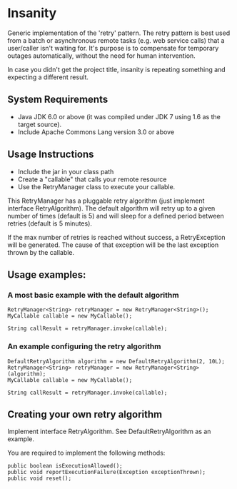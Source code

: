 # Insanity
Generic implementation of the 'retry' pattern.  The retry pattern is best used from a batch or asynchronous remote tasks (e.g. web service calls) that a user/caller isn't waiting for.  It's purpose is to compensate for temporary outages automatically, without the need for human intervention.

In case you didn't get the project title, insanity is repeating something and expecting a different result.

## System Requirements
* Java JDK 6.0 or above (it was compiled under JDK 7 using 1.6 as the target source).
* Include Apache Commons Lang version 3.0 or above

## Usage Instructions
* Include the jar in your class path
* Create a "callable" that calls your remote resource
* Use the RetryManager class to execute your callable.

This RetryManager has a pluggable retry algorithm (just implement interface RetryAlgorithm).  The default algorithm will
retry up to a given number of times (default is 5) and will sleep for a defined period between retries (default is 5 minutes).  

If the max number of retries is reached without success, a RetryException will be generated.  The cause of that exception will be the last exception thrown by the callable.

## Usage examples:

### A most basic example with the default algorithm
```  
RetryManager<String> retryManager = new RetryManager<String>();  
MyCallable callable = new MyCallable();  

String callResult = retryManager.invoke(callable);
```  

### An example configuring the retry algorithm  
```  
DefaultRetryAlgorithm algorithm = new DefaultRetryAlgorithm(2, 10L);
RetryManager<String> retryManager = new RetryManager<String>(algorithm);  
MyCallable callable = new MyCallable();  

String callResult = retryManager.invoke(callable);
```  

## Creating your own retry algorithm
Implement interface RetryAlgorithm.  See DefaultRetryAlgorithm as an example.  

You are required to implement the following methods:

```  
public boolean isExecutionAllowed();  
public void reportExecutionFailure(Exception exceptionThrown);  
public void reset();    

```  

